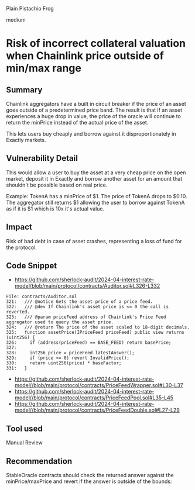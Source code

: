 Plain Pistachio Frog

medium

# Risk of incorrect collateral valuation when Chainlink price outside of min/max range

## Summary
Chainlink aggregators have a built in circuit breaker if the price of an asset goes outside of a predetermined price band. The result is that if an asset experiences a huge drop in value, the price of the oracle will continue to return the minPrice instead of the actual price of the asset.

This lets users buy cheaply and borrow against it disproportionately in Exactly markets.

## Vulnerability Detail

This would allow a user to buy the asset at a very cheap price on the open market, deposit it in Exactly and borrow another asset for an amount that shouldn't be possible based on real price.

Example:
TokenA has a minPrice of $1. The price of TokenA drops to $0.10. The aggregator still returns $1 allowing the user to borrow against TokenA as if it is $1 which is 10x it's actual value.

## Impact
Risk of bad debt in case of asset crashes, representing a loss of fund for the protocol.

## Code Snippet

- https://github.com/sherlock-audit/2024-04-interest-rate-model/blob/main/protocol/contracts/Auditor.sol#L326-L332
```solidity
File: contracts/Auditor.sol
321:   /// @notice Gets the asset price of a price feed.
322:   /// @dev If Chainlink's asset price is <= 0 the call is reverted.
323:   /// @param priceFeed address of Chainlink's Price Feed aggregator used to query the asset price.
324:   /// @return The price of the asset scaled to 18-digit decimals.
325:   function assetPrice(IPriceFeed priceFeed) public view returns (uint256) {
326:     if (address(priceFeed) == BASE_FEED) return basePrice;
327: 
328:     int256 price = priceFeed.latestAnswer();
329:     if (price <= 0) revert InvalidPrice();
330:     return uint256(price) * baseFactor;
331:   }
```

- https://github.com/sherlock-audit/2024-04-interest-rate-model//blob/main/protocol/contracts/PriceFeedWrapper.sol#L30-L37
- https://github.com/sherlock-audit/2024-04-interest-rate-model//blob/main/protocol/contracts/PriceFeedPool.sol#L35-L45
- https://github.com/sherlock-audit/2024-04-interest-rate-model//blob/main/protocol/contracts/PriceFeedDouble.sol#L27-L29

## Tool used
Manual Review

## Recommendation
StableOracle contracts should check the returned answer against the minPrice/maxPrice and revert if the answer is outside of the bounds: